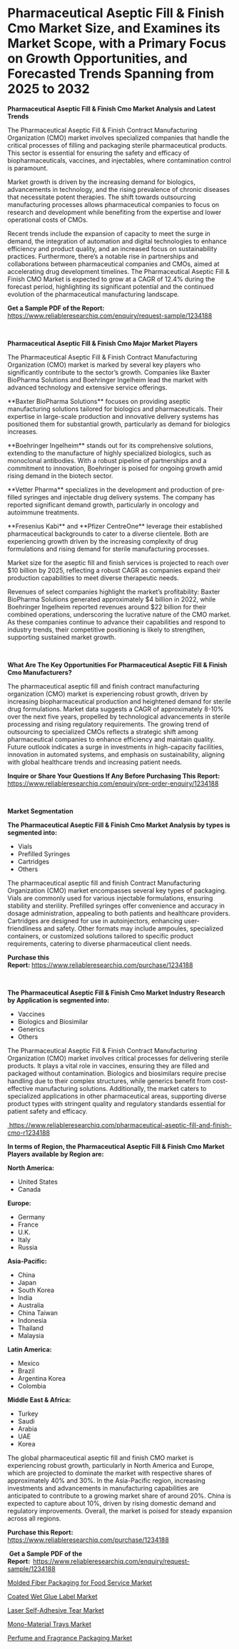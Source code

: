 <p><h1>Pharmaceutical Aseptic Fill & Finish Cmo Market Size, and Examines its Market Scope, with a Primary Focus on Growth Opportunities, and Forecasted Trends Spanning from 2025 to 2032</h1></p><p><strong>Pharmaceutical Aseptic Fill & Finish Cmo Market Analysis and Latest Trends</strong></p>
<p><p>The Pharmaceutical Aseptic Fill & Finish Contract Manufacturing Organization (CMO) market involves specialized companies that handle the critical processes of filling and packaging sterile pharmaceutical products. This sector is essential for ensuring the safety and efficacy of biopharmaceuticals, vaccines, and injectables, where contamination control is paramount. </p><p>Market growth is driven by the increasing demand for biologics, advancements in technology, and the rising prevalence of chronic diseases that necessitate potent therapies. The shift towards outsourcing manufacturing processes allows pharmaceutical companies to focus on research and development while benefiting from the expertise and lower operational costs of CMOs.</p><p>Recent trends include the expansion of capacity to meet the surge in demand, the integration of automation and digital technologies to enhance efficiency and product quality, and an increased focus on sustainability practices. Furthermore, there’s a notable rise in partnerships and collaborations between pharmaceutical companies and CMOs, aimed at accelerating drug development timelines. The Pharmaceutical Aseptic Fill & Finish CMO Market is expected to grow at a CAGR of 12.4% during the forecast period, highlighting its significant potential and the continued evolution of the pharmaceutical manufacturing landscape.</p></p>
<p><strong>Get a Sample PDF of the Report:&nbsp;</strong> <a href="https://www.reliableresearchiq.com/enquiry/request-sample/1234188?utm_campaign=1088&utm_medium=2&utm_source=Github&utm_content=ia&utm_term=08032025&utm_id=pharmaceutical-aseptic-fill-finish-cmo">https://www.reliableresearchiq.com/enquiry/request-sample/1234188</a></p>
<p>&nbsp;</p>
<p><strong>Pharmaceutical Aseptic Fill & Finish Cmo Major Market Players</strong></p>
<p><p>The Pharmaceutical Aseptic Fill & Finish Contract Manufacturing Organization (CMO) market is marked by several key players who significantly contribute to the sector’s growth. Companies like Baxter BioPharma Solutions and Boehringer Ingelheim lead the market with advanced technology and extensive service offerings.</p><p>**Baxter BioPharma Solutions** focuses on providing aseptic manufacturing solutions tailored for biologics and pharmaceuticals. Their expertise in large-scale production and innovative delivery systems has positioned them for substantial growth, particularly as demand for biologics increases. </p><p>**Boehringer Ingelheim** stands out for its comprehensive solutions, extending to the manufacture of highly specialized biologics, such as monoclonal antibodies. With a robust pipeline of partnerships and a commitment to innovation, Boehringer is poised for ongoing growth amid rising demand in the biotech sector.</p><p>**Vetter Pharma** specializes in the development and production of pre-filled syringes and injectable drug delivery systems. The company has reported significant demand growth, particularly in oncology and autoimmune treatments. </p><p>**Fresenius Kabi** and **Pfizer CentreOne** leverage their established pharmaceutical backgrounds to cater to a diverse clientele. Both are experiencing growth driven by the increasing complexity of drug formulations and rising demand for sterile manufacturing processes.</p><p>Market size for the aseptic fill and finish services is projected to reach over $10 billion by 2025, reflecting a robust CAGR as companies expand their production capabilities to meet diverse therapeutic needs. </p><p>Revenues of select companies highlight the market’s profitability: Baxter BioPharma Solutions generated approximately $4 billion in 2022, while Boehringer Ingelheim reported revenues around $22 billion for their combined operations, underscoring the lucrative nature of the CMO market. As these companies continue to advance their capabilities and respond to industry trends, their competitive positioning is likely to strengthen, supporting sustained market growth.</p></p>
<p>&nbsp;</p>
<p><strong>What Are The Key Opportunities For Pharmaceutical Aseptic Fill & Finish Cmo Manufacturers?</strong></p>
<p><p>The pharmaceutical aseptic fill and finish contract manufacturing organization (CMO) market is experiencing robust growth, driven by increasing biopharmaceutical production and heightened demand for sterile drug formulations. Market data suggests a CAGR of approximately 8-10% over the next five years, propelled by technological advancements in sterile processing and rising regulatory requirements. The growing trend of outsourcing to specialized CMOs reflects a strategic shift among pharmaceutical companies to enhance efficiency and maintain quality. Future outlook indicates a surge in investments in high-capacity facilities, innovation in automated systems, and emphasis on sustainability, aligning with global healthcare trends and increasing patient needs.</p></p>
<p><strong>Inquire or Share Your Questions If Any Before Purchasing This Report:</strong> <a href="https://www.reliableresearchiq.com/enquiry/pre-order-enquiry/1234188?utm_campaign=1088&utm_medium=2&utm_source=Github&utm_content=ia&utm_term=08032025&utm_id=pharmaceutical-aseptic-fill-finish-cmo">https://www.reliableresearchiq.com/enquiry/pre-order-enquiry/1234188</a></p>
<p>&nbsp;</p>
<p><strong>Market Segmentation</strong></p>
<p><strong>The Pharmaceutical Aseptic Fill & Finish Cmo Market Analysis by types is segmented into:</strong></p>
<p><ul><li>Vials</li><li>Prefilled Syringes</li><li>Cartridges</li><li>Others</li></ul></p>
<p><p>The pharmaceutical aseptic fill and finish Contract Manufacturing Organization (CMO) market encompasses several key types of packaging. Vials are commonly used for various injectable formulations, ensuring stability and sterility. Prefilled syringes offer convenience and accuracy in dosage administration, appealing to both patients and healthcare providers. Cartridges are designed for use in autoinjectors, enhancing user-friendliness and safety. Other formats may include ampoules, specialized containers, or customized solutions tailored to specific product requirements, catering to diverse pharmaceutical client needs.</p></p>
<p><strong>Purchase this Report:&nbsp;</strong><a href="https://www.reliableresearchiq.com/purchase/1234188?utm_campaign=1088&utm_medium=2&utm_source=Github&utm_content=ia&utm_term=08032025&utm_id=pharmaceutical-aseptic-fill-finish-cmo">https://www.reliableresearchiq.com/purchase/1234188</a></p>
<p>&nbsp;</p>
<p><strong>The Pharmaceutical Aseptic Fill & Finish Cmo Market Industry Research by Application is segmented into:</strong></p>
<p><ul><li>Vaccines</li><li>Biologics and Biosimilar</li><li>Generics</li><li>Others</li></ul></p>
<p><p>The Pharmaceutical Aseptic Fill & Finish Contract Manufacturing Organization (CMO) market involves critical processes for delivering sterile products. It plays a vital role in vaccines, ensuring they are filled and packaged without contamination. Biologics and biosimilars require precise handling due to their complex structures, while generics benefit from cost-effective manufacturing solutions. Additionally, the market caters to specialized applications in other pharmaceutical areas, supporting diverse product types with stringent quality and regulatory standards essential for patient safety and efficacy.</p></p>
<p><a href="https://www.reliableresearchiq.com/pharmaceutical-aseptic-fill-and-finish-cmo-r1234188?utm_campaign=1088&utm_medium=2&utm_source=Github&utm_content=ia&utm_term=08032025&utm_id=pharmaceutical-aseptic-fill-finish-cmo">&nbsp;https://www.reliableresearchiq.com/pharmaceutical-aseptic-fill-and-finish-cmo-r1234188</a></p>
<p><strong>In terms of Region, the Pharmaceutical Aseptic Fill & Finish Cmo Market Players available by Region are:</strong></p>
<p>
    <p> <strong> North America: </strong>
        <ul>
            <li>United States</li>
            <li>Canada</li>
        </ul>
        </p> 
    <p> <strong> Europe: </strong>
        <ul>
            <li>Germany</li>
            <li>France</li>
            <li>U.K.</li>
            <li>Italy</li>
            <li>Russia</li>
        </ul>
        </p> 
    <p> <strong> Asia-Pacific: </strong>
        <ul>
            <li>China</li>
            <li>Japan</li>
            <li>South Korea</li>
            <li>India</li>
            <li>Australia</li>
            <li>China Taiwan</li>
            <li>Indonesia</li>
            <li>Thailand</li>
            <li>Malaysia</li>
        </ul>
        </p> 
    <p> <strong> Latin America: </strong>
        <ul>
            <li>Mexico</li>
            <li>Brazil</li>
            <li>Argentina Korea</li>
            <li>Colombia</li>
        </ul>
        </p> 
    <p> <strong> Middle East & Africa: </strong>
        <ul>
            <li>Turkey</li>
            <li>Saudi</li>
            <li>Arabia</li>
            <li>UAE</li>
            <li>Korea</li>
        </ul>
    </p>
    </p>
<p><p>The global pharmaceutical aseptic fill and finish CMO market is experiencing robust growth, particularly in North America and Europe, which are projected to dominate the market with respective shares of approximately 40% and 30%. In the Asia-Pacific region, increasing investments and advancements in manufacturing capabilities are anticipated to contribute to a growing market share of around 20%. China is expected to capture about 10%, driven by rising domestic demand and regulatory improvements. Overall, the market is poised for steady expansion across all regions.</p></p>
<p><strong>Purchase this Report: </strong><a href="https://www.reliableresearchiq.com/purchase/1234188?utm_campaign=1088&utm_medium=2&utm_source=Github&utm_content=ia&utm_term=08032025&utm_id=pharmaceutical-aseptic-fill-finish-cmo">https://www.reliableresearchiq.com/purchase/1234188</a></p>
<p>&nbsp;<strong>Get a Sample PDF of the Report:&nbsp;&nbsp;</strong><a href="https://www.reliableresearchiq.com/enquiry/request-sample/1234188?utm_campaign=1088&utm_medium=2&utm_source=Github&utm_content=ia&utm_term=08032025&utm_id=pharmaceutical-aseptic-fill-finish-cmo">https://www.reliableresearchiq.com/enquiry/request-sample/1234188</a></p>
<p><strong></strong></p>
<p><p><a href="https://github.com/vaeilabin/Market-Research-Report-List-1/blob/main/molded-fiber-packaging-for-food-service-market.md?utm_campaign=1088&utm_medium=2&utm_source=Github&utm_content=ia&utm_term=08032025&utm_id=pharmaceutical-aseptic-fill-finish-cmo">Molded Fiber Packaging for Food Service Market</a></p><p><a href="https://github.com/hirtzhulstsq/Market-Research-Report-List-1/blob/main/coated-wet-glue-label-market.md?utm_campaign=1088&utm_medium=2&utm_source=Github&utm_content=ia&utm_term=08032025&utm_id=pharmaceutical-aseptic-fill-finish-cmo">Coated Wet Glue Label Market</a></p><p><a href="https://github.com/alekitanis/Market-Research-Report-List-1/blob/main/laser-self-adhesive-tear-market.md?utm_campaign=1088&utm_medium=2&utm_source=Github&utm_content=ia&utm_term=08032025&utm_id=pharmaceutical-aseptic-fill-finish-cmo">Laser Self-Adhesive Tear Market</a></p><p><a href="https://github.com/bilkbitsch/Market-Research-Report-List-1/blob/main/mono-material-trays-market.md?utm_campaign=1088&utm_medium=2&utm_source=Github&utm_content=ia&utm_term=08032025&utm_id=pharmaceutical-aseptic-fill-finish-cmo">Mono-Material Trays Market</a></p><p><a href="https://github.com/hacklmenckg6/Market-Research-Report-List-1/blob/main/perfume-and-fragrance-packaging-market.md?utm_campaign=1088&utm_medium=2&utm_source=Github&utm_content=ia&utm_term=08032025&utm_id=pharmaceutical-aseptic-fill-finish-cmo">Perfume and Fragrance Packaging Market</a></p></p>